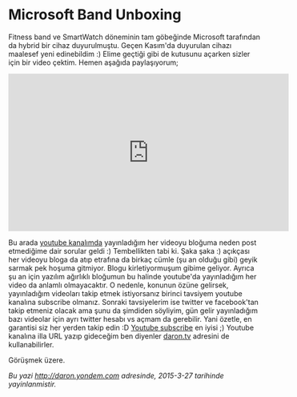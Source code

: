 # Microsoft Band Unboxing 

Fitness band ve SmartWatch döneminin tam göbeğinde Microsoft tarafından da hybrid bir cihaz duyurulmuştu. Geçen Kasım'da duyurulan cihazı maalesef yeni edinebildim :) Elime geçtiği gibi de kutusunu açarken sizler için bir video çektim. Hemen aşağıda paylaşıyorum;

<iframe width="560" height="315" src="https://www.youtube.com/embed/U2jf1cdF-Ww?list=UU7oYHShBoL7srrAVGMXWK0A" frameborder="0" allowfullscreen></iframe>

Bu arada [youtube kanalımda](https://www.youtube.com/user/daronyondem) yayınladığım her videoyu bloğuma neden post etmediğime dair sorular geldi :) Tembellikten tabi ki. Şaka şaka :) açıkçası her videoyu bloga da atıp etrafına da birkaç cümle (şu an olduğu gibi) geyik sarmak pek hoşuma gitmiyor. Blogu kirletiyormuşum gibime geliyor. Ayrıca şu an için yazılım ağırlıklı bloğumun bu halinde youtube'da yayınladığım her video da anlamlı olmayacaktır. O nedenle, konunun özüne gelirsek, yayınladığım videoları takip etmek istiyorsanız birinci tavsiyem youtube kanalına subscribe olmanız. Sonraki tavsiyelerim ise twitter ve facebook'tan takip etmeniz olacak ama şunu da şimdiden söyliyim, gün gelir yayınladığım bazı videolar için ayrı twitter hesabı vs açmam da gerebilir. Yani özetle, en garantisi siz her yerden takip edin :D [Youtube subscribe](https://www.youtube.com/user/daronyondem) en iyisi ;) Youtube kanalına illa URL yazıp gideceğim ben diyenler [daron.tv](http://daron.tv) adresini de kullanabilirler. 

Görüşmek üzere.


*Bu yazi http://daron.yondem.com adresinde, 2015-3-27 tarihinde yayinlanmistir.*
